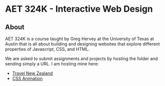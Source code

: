 # AET 324K - Interactive Web Design
## About
AET 324K is a course taught by Greg Hervey at the University of Texas at Austin that is all about building and designing websites that explore different properties of Javascript, CSS, and HTML.  
  
We are asked to submit assignments and projects by hosting the folder and sending simply a URL. I am hosting mine here:
- [Travel New Zealand](http://mattmaxwell.x10host.com/)
- [CSS Animation](http://mattmaxwell.x10host.com/css-animation/)
